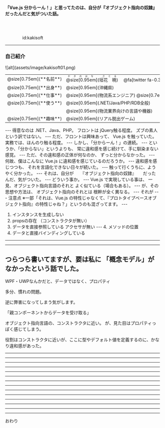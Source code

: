#### 「Vue.js 分からーん！」と思ってたのは、自分が『オブジェクト指向の奴隷』だったんだと気がついた話。

　
　  
　  
　　　　id:kakisoft

---
### 自己紹介

<div class="left">
![alt](assets/image/kakisoft01.png)
</div>

<div class="right">
  <table style="white-space: nowrap;border-style: none;">
    <tr>
      <td>@size[0.75em](**名前**)</td>
      <td>
        <ruby>
        <rb>@size[0.95em](垣花　暁)</rb>
        <rp>（</rp>
        <rt>かきのはな　さとる</rt>
        <rp>）</rp>
        </ruby>
        　@fa[twitter fa-0.3x][@size[0.7em](kakisoft_tab)](https://twitter.com/kakisoft_tab)
      </td>
    </tr>
    <tr>
      <td>@size[0.75em](**出身**)</td>
      <td>@size[0.95em](沖縄県)</td>
    </tr>
    <tr>
      <td>@size[0.75em](**仕事**)</td>
      <td>@size[0.95em](物流系エンジニア) @size[0.7em](（フリーランス）)</td>
    </tr>
    <tr>
      <td>@size[0.75em](**使う**)</td>
      <td>@size[0.95em](.NET/Java/PHP/RDB全般)</td>
    </tr>
    <tr>
      <td>&nbsp;</td>
      <td>@size[0.95em](物流業界向けの言語や機器)</td>
    </tr>
    <tr>
      <td>@size[0.75em](**趣味**)</td>
      <td>@size[0.95em](リアル脱出ゲーム)</td>
    </tr>
  </table>
</div>
---
得意なのは .NET、Java、PHP。
フロントは jQuery触る程度。
ズブの素人という訳ではない。
---
ただ、フロントは興味あって、
Vue.js を触っていた。
実務では、ほんのり触る程度。
---
しかし、「分からーん！」の連続。
---
というか、「分からない」というよりも、
常に違和感を感じ続けて、手に馴染まない感覚。
---
ただ、その違和感の正体が何なのか、
ずっと分からなかった。
---
何故、僕はこんなに Vue.js に違和感を感じているのだろうか。
---
違和感を感じつつも、
それを言語化できない日々が続いた。
---
触って行くうちに、ようやく分かった。
---
それは、自分が
　  
『オブジェクト指向の奴隷』
　  
だったんだ、気がついた。
---
どういう事か。
---
Vue.js で実現している事は、
一見、オブジェクト指向言語のそれと
よく似ている（場合もある）。
---
が、その思想や方法は、
オブジェクト指向のそれとは
根幹が全く異なる。
---
それが
---
注意点  
※一部「それは、Vue.js の特性じゃなくて、『プロトタイプベースオブジェクト指向』の特性じゃね？」というのも混ざってます。
---

 1. インスタンスを生成しない
 2. propsの存在
（コンストラクタが無い）
 3. データを直接参照している
アクセサが無い
--- 4. メソッドの位置
 4. データと直接バインディングしている
---


---
つらつら書いてますが、要は私に
「概念モデル」がなかったという話でした。
---
WPF・UWPなんかだと、データではなく、プロパティ



多分、慣れの問題。



逆に弊害になってしまう気がします。





「親コンポーネントからデータを受け取る」


オブジェクト指向言語の、コンストラクタに近い。
が、見た目はプロパティっぽく感じてしまう。

役割はコンストラクタに近いが、ここに型やデフォルト値を定義するのに、かなり違和感があった。









---
---
---
---
---
---
---
---
---
---
---
---
---
---
おわり

